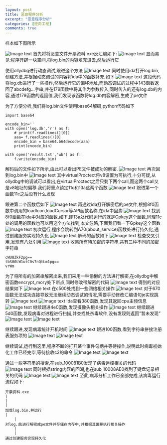 ```yaml
---
layout: post
title: 恶意程序分析
excerpt: "恶意程序分析"
categories: [逆向工程]
comments: true
---
```


样本如下图所示

![Image text](https://raw.githubusercontent.com/snappyJack/snappyjack.github.io/master/img/%E6%81%B6%E6%84%8F%E7%A8%8B%E5%BA%8F%E5%88%86%E6%9E%90/1.png)
首先将将恶意文件开票资料.exe反汇编如下:
 ![Image text](https://raw.githubusercontent.com/snappyJack/snappyjack.github.io/master/img/%E6%81%B6%E6%84%8F%E7%A8%8B%E5%BA%8F%E5%88%86%E6%9E%90/2.png)
显而易见:程序开辟一块空间,将log.bin的内容填充进去,然后运行它

使用ollydbg进行动态调试,跟进这个方法
 ![Image text](https://raw.githubusercontent.com/snappyJack/snappyjack.github.io/master/img/%E6%81%B6%E6%84%8F%E7%A8%8B%E5%BA%8F%E5%88%86%E6%9E%90/3.png)
同时使用ida打开log.bin,创建方法,并根据动态调试的内容将ida中的函数补充,如下
 ![Image text](https://raw.githubusercontent.com/snappyJack/snappyjack.github.io/master/img/%E6%81%B6%E6%84%8F%E7%A8%8B%E5%BA%8F%E5%88%86%E6%9E%90/4.png)
这段代码将log.db进行了一些操作,然后运行它的偏移地址,而动态调试的过程中143函数返回了abcdefg…字串,并在179函数中将其作为参数传入,同时传入的还有log.db的内容,通过179函数的返回值,我们发现该函数将log.db内容解密,生成了pe文件

为了方便分析,我们将log.bin文件使用base64解码,python代码如下
```
import base64

encode_bin=''
with open('log.db','r') as f:
    # print(f.readlines()[0])
    aaa= f.readlines()[0]
    encode_bin = base64.b64decode(aaa)
    print(encode_bin)

with open('result.txt','wb') as f:
    f.write(encode_bin)
```
解码后的文件如下所示,由此可以看出PE文件被成功的解密.
 ![Image text](https://raw.githubusercontent.com/snappyJack/snappyjack.github.io/master/img/%E6%81%B6%E6%84%8F%E7%A8%8B%E5%BA%8F%E5%88%86%E6%9E%90/5.png)
再次回到log.bin中
 ![Image text](https://raw.githubusercontent.com/snappyJack/snappyjack.github.io/master/img/%E6%81%B6%E6%84%8F%E7%A8%8B%E5%BA%8F%E5%88%86%E6%9E%90/6.png)
其中virtualProctect将v8设置为可执行,十分可疑,从ollydbg中的调试可以看出,在virtualProctect之后只剩下两个call,而这两个call又是v8地址的偏移.我们将重点锁定11c和13a这两个函数
 ![Image text](https://raw.githubusercontent.com/snappyJack/snappyjack.github.io/master/img/%E6%81%B6%E6%84%8F%E7%A8%8B%E5%BA%8F%E5%88%86%E6%9E%90/7.png)
跟进第一个函数11c之后没有什么发现

跟进第二个函数后如下
 ![Image text](https://raw.githubusercontent.com/snappyJack/snappyjack.github.io/master/img/%E6%81%B6%E6%84%8F%E7%A8%8B%E5%BA%8F%E5%88%86%E6%9E%90/8.png)
再通过ida打开解密后的pe文件,根据8f0函数中调用的loadIcon,loadCursor等API函数名称,在ida中回溯
 ![Image text](https://raw.githubusercontent.com/snappyJack/snappyjack.github.io/master/img/%E6%81%B6%E6%84%8F%E7%A8%8B%E5%BA%8F%E5%88%86%E6%9E%90/9.png)
找到8f0函数在ida中对应的函数,如下,即13a处代码运行的就是Gpkey这个函数,同理11c处的调用的函数也可以用这个方法找到,本文忽略,下面我们看一下Gpkey这个函数
 ![Image text](https://raw.githubusercontent.com/snappyJack/snappyjack.github.io/master/img/%E6%81%B6%E6%84%8F%E7%A8%8B%E5%BA%8F%E5%88%86%E6%9E%90/10.png)
初次运行,程序会跳转到A70(about_service)函数处进行持久化,通过创建服务实现持久化
 ![Image text](https://raw.githubusercontent.com/snappyJack/snappyjack.github.io/master/img/%E6%81%B6%E6%84%8F%E7%A8%8B%E5%BA%8F%E5%88%86%E6%9E%90/11.png)
解码的函数如下
 ![Image text](https://raw.githubusercontent.com/snappyJack/snappyjack.github.io/master/img/%E6%81%B6%E6%84%8F%E7%A8%8B%E5%BA%8F%E5%88%86%E6%9E%90/12.png)
检查交叉引用,发现有八处引用
 ![Image text](https://raw.githubusercontent.com/snappyJack/snappyjack.github.io/master/img/%E6%81%B6%E6%84%8F%E7%A8%8B%E5%BA%8F%E5%88%86%E6%9E%90/13.png)
收集所有待加密的字符串,共有三种不同的加密字符串
```
cWU8ZkF2pg==
tbS00LW1utC0s7nQtLm1pg==
vrWm
```
为了将所有的加密串解密出来,我们采用一种偷懒的方法进行解密,在ollydbg中解密函数encrypt_mory处下断点,同时修改带解密的代码
 ![Image text](https://raw.githubusercontent.com/snappyJack/snappyjack.github.io/master/img/%E6%81%B6%E6%84%8F%E7%A8%8B%E5%BA%8F%E5%88%86%E6%9E%90/14.png)
得到的对应结果如下
 ![Image text](https://raw.githubusercontent.com/snappyJack/snappyjack.github.io/master/img/%E6%81%B6%E6%84%8F%E7%A8%8B%E5%BA%8F%E5%88%86%E6%9E%90/15.png)
在c500处找到一些网络相关操作
![Image text](https://raw.githubusercontent.com/snappyJack/snappyjack.github.io/master/img/%E6%81%B6%E6%84%8F%E7%A8%8B%E5%BA%8F%E5%88%86%E6%9E%90/16.png) 
对于670函数无法成功连接导致无法继续动态调试的情况,需要手动修改汇编语句je实现跳转 
 ![Image text](https://raw.githubusercontent.com/snappyJack/snappyjack.github.io/master/img/%E6%81%B6%E6%84%8F%E7%A8%8B%E5%BA%8F%E5%88%86%E6%9E%90/17.png)
 ![Image text](https://raw.githubusercontent.com/snappyJack/snappyjack.github.io/master/img/%E6%81%B6%E6%84%8F%E7%A8%8B%E5%BA%8F%E5%88%86%E6%9E%90/18.png)
Ida查看380函数,发现其返回cpu主频信息
 ![Image text](https://raw.githubusercontent.com/snappyJack/snappyjack.github.io/master/img/%E6%81%B6%E6%84%8F%E7%A8%8B%E5%BA%8F%E5%88%86%E6%9E%90/19.png)
继续跟进4e0函数,发现摄像头相关操作
 ![Image text](https://raw.githubusercontent.com/snappyJack/snappyjack.github.io/master/img/%E6%81%B6%E6%84%8F%E7%A8%8B%E5%BA%8F%E5%88%86%E6%9E%90/20.png)
继续跟进5d0函数,发现病毒对进程进行扫描,并查找处杀毒软件,没有发现则返回”暂未发现”
 ![Image text](https://raw.githubusercontent.com/snappyJack/snappyjack.github.io/master/img/%E6%81%B6%E6%84%8F%E7%A8%8B%E5%BA%8F%E5%88%86%E6%9E%90/21.png)
![Image text]( https://raw.githubusercontent.com/snappyJack/snappyjack.github.io/master/img/%E6%81%B6%E6%84%8F%E7%A8%8B%E5%BA%8F%E5%88%86%E6%9E%90/22.png)
 
继续跟进,发现病毒统计开机时间
 ![Image text](https://raw.githubusercontent.com/snappyJack/snappyjack.github.io/master/img/%E6%81%B6%E6%84%8F%E7%A8%8B%E5%BA%8F%E5%88%86%E6%9E%90/23.png)
跟进100函数,看到字符串拼接注册表服务项的
![Image text](https://raw.githubusercontent.com/snappyJack/snappyjack.github.io/master/img/%E6%81%B6%E6%84%8F%E7%A8%8B%E5%BA%8F%E5%88%86%E6%9E%90/24.png)
 ![Image text](https://raw.githubusercontent.com/snappyJack/snappyjack.github.io/master/img/%E6%81%B6%E6%84%8F%E7%A8%8B%E5%BA%8F%E5%88%86%E6%9E%90/25.png)
 
继续调试,运行到这里,程序不断的打开某个事件句柄并等待操作,说明此时病毒初始化工作已经完毕,等待接收c2的命令
 ![Image text](https://raw.githubusercontent.com/snappyJack/snappyjack.github.io/master/img/%E6%81%B6%E6%84%8F%E7%A8%8B%E5%BA%8F%E5%88%86%E6%9E%90/26.png)
 ![Image text](https://raw.githubusercontent.com/snappyJack/snappyjack.github.io/master/img/%E6%81%B6%E6%84%8F%E7%A8%8B%E5%BA%8F%E5%88%86%E6%9E%90/27.png)
 
通过一些字符串的搜索,在sub_100081B0发现了病毒远控相关的代码
 ![Image text](https://raw.githubusercontent.com/snappyJack/snappyjack.github.io/master/img/%E6%81%B6%E6%84%8F%E7%A8%8B%E5%BA%8F%E5%88%86%E6%9E%90/28.png)
同时根据string内容的回溯,也在sub_10008AE0找到了键盘记录相关的代码
 ![Image text](https://raw.githubusercontent.com/snappyJack/snappyjack.github.io/master/img/%E6%81%B6%E6%84%8F%E7%A8%8B%E5%BA%8F%E5%88%86%E6%9E%90/29.png)
 ![Image text](https://raw.githubusercontent.com/snappyJack/snappyjack.github.io/master/img/%E6%81%B6%E6%84%8F%E7%A8%8B%E5%BA%8F%E5%88%86%E6%9E%90/30.png)
至此,病毒分析工作已全部完成,该病毒运行流程如下:
```
开票资料.exe
|
|
|
加载log.bin,并运行
|
	|
对log.db进行解密成pe文件并存储在内存中,并根据其偏移执行相关操作
	|
	|
通过创建服务实现持久化
```